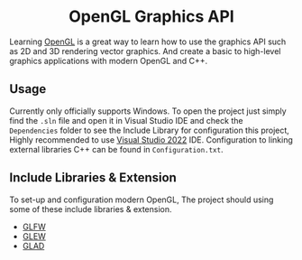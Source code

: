 <h1 align="center">OpenGL Graphics API</h1>

Learning [OpenGL](https://www.opengl.org//) is a great way to learn how to use the graphics API such as 2D and 3D rendering vector graphics. And create a basic to high-level graphics applications with modern OpenGL and C++.

## Usage
Currently only officially supports Windows. To open the project just simply find the ```.sln``` file and open it in Visual Studio IDE and check the ```Dependencies``` folder to see the Include Library for configuration this project, Highly recommended to use [Visual Studio 2022](https://visualstudio.microsoft.com/downloads/) IDE. Configuration to linking external libraries C++ can be found in ```Configuration.txt```.

## Include Libraries & Extension
To set-up and configuration modern OpenGL, The project should using some of these include libraries & extension.
- [GLFW](https://www.glfw.org/)
- [GLEW](http://glew.sourceforge.net/)
- [GLAD](https://glad.dav1d.de/)
